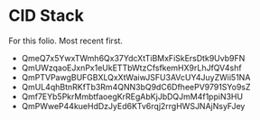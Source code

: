 # CID Stack

For this folio. Most recent first.

- QmeQ7x5YwxTWmh6Qx37YdcXtTiBMxFiSkErsDtk9Uvb9FN
- QmUWzqaoEJxnPx1eUkETTbWtzCfsfkemHX9rLhJfQV4shf
- QmPTVPawgBUFGBXLQxXtWaiwJSFU3AVcUY4JuyZWii51NA
- QmUL4qhBtnRKfTb3Rm4QNN3bQ9dC6DfheePV9791SYo9sZ
- Qmf7EYb5PkrMmbtfaoegKrREgAbKjJbDQJmM4f1ppiN3HU
- QmPWweP44kueHdDzJyEd6KTv6rqj2rrgHWSJNAjNsyFJey